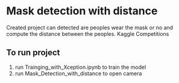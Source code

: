 #  Mask detection with distance
Created project can detected are peoples wear the mask or no and compute the distance between the peoples. Kaggle Competitions <br />
## To run project
1. run Trainging_with_Xception.ipynb to train the model <br />
2. run Mask_Detection_with_distance to open camera <br />



